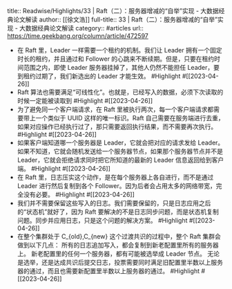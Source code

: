 title:: Readwise/Highlights/33 | Raft（二）：服务器增减的“自举”实现 - 大数据经典论文解读
author:: [[徐文浩]]
full-title:: 33 | Raft（二）：服务器增减的“自举”实现 - 大数据经典论文解读
category:: #articles
url:: https://time.geekbang.org/column/article/472597

- 在 Raft 里，Leader 一样需要一个租约的机制。我们让 Leader 拥有一个固定时长的租约，并且通过和 Follower 的心跳来不断续期。但是，只要在租约时间范围之内，即使 Leader 服务器挂掉了，其他人仍然不能担任 Leader，要到租约过期了，我们新选出的 Leader 才能生效。 #Highlight #[[2023-04-26]]
- Raft 算法也需要满足“可线性化”。也就是，已经写入的数据，必须下次读取的时候一定能被读取到 #Highlight #[[2023-04-26]]
- 为了避免同一个客户端请求，在 Raft 里被执行两次，每一个客户端请求都需要带上一个类似于 UUID 这样的唯一标识。Raft 自己需要在服务端进行去重，如果对应操作已经执行过了，那只需要返回执行结果，而不需要再次执行。 #Highlight #[[2023-04-26]]
- 如果客户端知道哪一个服务器是 Leader，它就会把对应的请求发给 Leader。如果不知道，它就会随机发送给一个服务器节点，如果那个服务器节点并不是 Leader，它就会拒绝请求同时把它所知道的最新的 Leader 信息返回给到客户端。 #Highlight #[[2023-04-26]]
- 在 Raft 里，日志压实这个动作，是在每个服务器上各自进行，而不是通过 Leader 进行然后复制到各个 Follower。因为后者会占用太多的网络带宽，完全没有必要。 #Highlight #[[2023-04-26]]
- 我们并不需要保留这些写入的日志。我们需要保留的，只是日志应用之后的“状态机”就好了，因为 Raft 要解决的不是日志同步问题，而是状态机复制问题。同步并应用日志，只是这个问题的解决方案。 #Highlight #[[2023-04-26]]
- 在整个集群处于 C_{old},C_{new} 这个过渡共识的过程中，整个 Raft 集群会做到以下几点：
  所有的日志追加写入，都会复制到新老配置里所有的服务器上。
  新老配置里的任何一个服务器，都有可能被选举成 Leader 节点。
  无论是选举，还是达成共识后提交日志，投票需要同时满足旧配置里半数以上服务器的通过，而且也需要新配置里半数以上服务器的通过。 #Highlight #[[2023-04-26]]